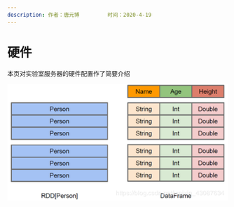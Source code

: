 ```yaml
---
description: 作者：唐元博         时间：2020-4-19
---
```


# 硬件

本页对实验室服务器的硬件配置作了简要介绍

![&#x670D;&#x52A1;&#x5668;&#x7684;&#x786C;&#x4EF6;&#x914D;&#x7F6E;](../.gitbook/assets/image%20%2834%29.png)

